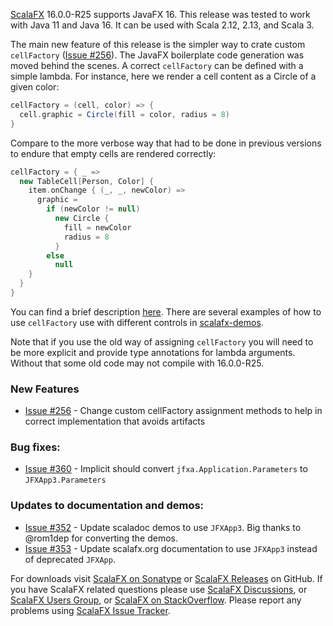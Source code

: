 [ScalaFX][1] 16.0.0-R25 supports JavaFX 16. This release was tested to work with Java 11 and Java 16. It can be used
with Scala 2.12, 2.13, and Scala 3.

The main new feature of this release is the simpler way to crate custom `cellFactory` ([Issue #256][256]). The JavaFX
boilerplate code generation was moved behind the scenes. A correct `cellFactory` can be defined with a simple lambda.
For instance, here we render a cell content as a Circle of a given color:

```scala
cellFactory = (cell, color) => {
  cell.graphic = Circle(fill = color, radius = 8)
}
```

Compare to the more verbose way that had to be done in previous versions to endure that empty cells are rendered
correctly:

```scala
cellFactory = { _ =>
  new TableCell[Person, Color] {
    item.onChange { (_, _, newColor) =>
      graphic =
        if (newColor != null)
          new Circle {
            fill = newColor
            radius = 8
          }
        else
          null
    }
  }
}
```

You can find a brief description [here][faq_TableView_with_Custom_cell]. There are several examples of how to
use `cellFactory` use with different controls in [scalafx-demos].

Note that if you use the old way of assigning `cellFactory` you will need to be more explicit and provide type
annotations for lambda arguments. Without that some old code may not compile with 16.0.0-R25.

### New Features

* [Issue #256][256] - Change custom cellFactory assignment methods to help in correct implementation that avoids
  artifacts

### Bug fixes:

* [Issue #360][360] - Implicit should convert `jfxa.Application.Parameters` to `JFXApp3.Parameters`

### Updates to documentation and demos:

* [Issue #352][352] - Update scaladoc demos to use `JFXApp3`. Big thanks to @rom1dep for converting the demos.
* [Issue #353][353] - Update scalafx.org documentation to use `JFXApp3` instead of deprecated `JFXApp`.

For downloads visit [ScalaFX on Sonatype][2] or [ScalaFX Releases][3] on GitHub. If you have ScalaFX related questions
please use [ScalaFX Discussions][6], or [ScalaFX Users Group][5], or [ScalaFX on StackOverflow][7]. Please report any
problems using [ScalaFX Issue Tracker][4].


<!-- Links -->

[1]: http://scalafx.org

[2]: http://search.maven.org/#search&#124;ga&#124;1&#124;scalafx

[3]: https://github.com/scalafx/scalafx/releases

[4]: https://github.com/scalafx/scalafx/issues

[5]: https://groups.google.com/forum/#!forum/scalafx-users

[6]: https://github.com/scalafx/scalafx/discussions

[7]: https://stackoverflow.com/questions/tagged/scalafx

[256]: https://github.com/scalafx/scalafx/issues/256

[360]: https://github.com/scalafx/scalafx/issues/360

[352]: https://github.com/scalafx/scalafx/issues/352

[353]: https://github.com/scalafx/scalafx/issues/353

[scalafx-demos]: https://github.com/scalafx/scalafx/tree/master/scalafx-demos/src/main/scala/scalafx

[faq_TableView_with_Custom_cell]: http://www.scalafx.org/docs/faq_TableView_with_Custom_cell/

